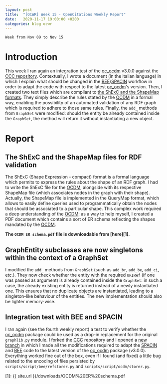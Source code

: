 ```yaml
---
layout: post
title:  "[OCWR] Week 15 - OpenCitations Weekly Report"
date:   2020-11-17 19:00:00 +0200
categories: blog ocwr
---
```

`Week from Nov 09 to Nov 15`

# Introduction
This week I ran again an integration test of the [oc_ocdm][oc_ocdm_github] v3.0.0 against the [CCC repository][ccc]. Contextually, I 
wrote a document (in the italian language) in which I explain what should be changed in the [BEE][bee]/[SPACIN][spacin] workflow in 
order to adapt the code with respect to the latest [oc_ocdm][oc_ocdm_github]'s version. Then, I created two text files which are 
compliant to [the ShExC and the ShapeMap formats][shex_io]. They simply describe the rules stated by the [OCDM][ocdm-2.0.1] in a formal 
way, enabling the possibility of an automated validation of any RDF graph which is required to adhere to those same rules. Finally, the 
`add_` methods from `GraphSet` were modified: should the entity be already contained inside the `GraphSet`, the method will return it 
without instantiating a new object.

# Report

## The ShExC and the ShapeMap files for RDF validation
The ShExC (Shape Expression - compact) format is a formal language which permits to express the rules about the shape of an RDF graph. I 
had to write the ShExC file for the [OCDM][ocdm-2.0.1], alongside with its respective ShapeMap file (which associates nodes in the graph 
with their shape). Actually, the ShapeMap file is implemented in the QueryMap format, which allows to easily define queries used to 
programmatically obtain the nodes that should be associated to a particular shape. This complex work required a deep understanding of 
the [OCDM][ocdm-2.0.1]: as a way to help myself, I created a PDF 
document which contains a sort of ER schema reflecting the shapes mandated by the [OCDM][ocdm-2.0.1].

**The `OCDM ER schema.pdf` file is downloadable from [here][1].**

## GraphEntity subclasses are now singletons within the context of a GraphSet
I modified the `add_` methods from `GraphSet` (such as `add_br`, `add_be`, `add_ci`, etc.). They now check whether the entity with the 
required `URIRef` (if one was passed as argument) is already contained inside the `GraphSet`: in such a case, the already existing entity
is returned instead of a newly instantiated one. This ensures that no duplicate objects are instantiated, leading to a singleton-like 
behaviour of the entities. The new implementation should also be lighter memory-wise.

## Integration test with BEE and SPACIN
I ran again (see the fourth weekly report) a test to verify whether the [oc_ocdm][oc_ocdm_github] package could be used as a drop-in 
replacement for the original `graphlib.py` module. I forked the [CCC][ccc] repository and I opened a [new branch][ccc_branch] in which I 
made all the modifications required to adapt the [SPACIN][spacin] and [BEE][bee] code to the latest version of the
[oc_ocdm][oc_ocdm_github] package (v3.0.0). Everything worked fine out of the box, even if I found (and fixed) a little bug related to 
the encoding of files persisted by `scripts/script/bee/refstorer.py` and `scripts/script/ocdm/storer.py`.

[oc_ocdm_github]:      https://github.com/iosonopersia/oc_ocdm
[shex_io]:             https://shex.io
[ccc]:                 https://github.com/opencitations/ccc
[ccc_branch]:          https://github.com/iosonopersia/ccc/tree/replace_graphlib_with_oc_ocdm
[spacin]:              https://github.com/opencitations/script/tree/master/spacin
[bee]:                 https://github.com/opencitations/script/tree/master/bee
[ocdm-2.0.1]:          https://figshare.com/articles/Metadata_for_the_OpenCitations_Corpus/3443876
[1]:                   {{ site.url }}/downloads/OCDM%20ER%20schema.pdf

